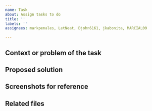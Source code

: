 ```yaml
---
name: Task
about: Assign tasks to do
title: ''
labels: ''
assignees: markpenales, LetNeat, Djohn6161, jkabonita, MARCIAL09

---
```


**Context or problem of the task**
- 

**Proposed solution**
- 

**Screenshots for reference**
- 

**Related files**
-
